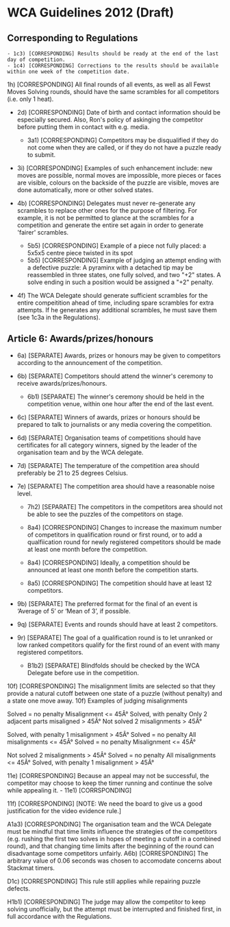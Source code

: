 # WCA Guidelines 2012 (Draft)

## Corresponding to Regulations

    - 1c3) [CORRESPONDING] Results should be ready at the end of the last day of competition.
    - 1c4) [CORRESPONDING] Corrections to the results should be available within one week of the competition date.

1h) [CORRESPONDING] All final rounds of all events, as well as all Fewst Moves Solving rounds, should have the same scrambles for all competitors (i.e. only 1 heat).

- 2d) [CORRESPONDING] Date of birth and contact information should be especially secured. Also, Ron's policy of askinging the competitor before putting them in contact with e.g. media.

    - 3a1) [CORRESPONDING] Competitors may be disqualified if they do not come when they are called, or if they do not have a puzzle ready to submit.
- 3i) [CORRESPONDING] Examples of such enhancement include: new moves are possible, normal moves are impossible, more pieces or faces are visible, colours on the backside of the puzzle are visible, moves are done automatically, more or other solved states.

- 4b) [CORRESPONDING] Delegates must never re-generate any scrambles to replace other ones for the purpose of filtering. For example, it is not be permitted to glance at the scrambles for a competition and generate the entire set again in order to generate 'fairer' scrambles.

    - 5b5) [CORRESPONDING] Example of a piece not fully placed: a 5x5x5 centre piece twisted in its spot
    - 5b5) [CORRESPONDING] Example of judging an attempt ending with a defective puzzle: A pyraminx with a detached tip may be reassembled in three states, one fully solved, and two "+2" states. A solve ending in such a position would be assigned a "+2" penalty.

- 4f) The WCA Delegate should generate sufficient scrambles for the entire compeitition ahead of time, including spare scrambles for extra attempts. If he generates any additional scrambles, he must save them (see 1c3a in the Regulations).

## Article 6: Awards/prizes/honours
- 6a) [SEPARATE] Awards, prizes or honours may be given to competitors according to the announcement of the competition.
- 6b) [SEPARATE] Competitors should attend the winner's ceremony to receive awards/prizes/honours.
    - 6b1) [SEPARATE] The winner's ceremony should be held in the competition venue, within one hour after the end of the last event.
- 6c) [SEPARATE] Winners of awards, prizes or honours should be prepared to talk to journalists or any media covering the competition.
- 6d) [SEPARATE] Organisation teams of competitions should have certificates for all category winners, signed by the leader of the organisation team and by the WCA delegate.

- 7d) [SEPARATE] The temperature of the competition area should preferably be 21 to 25 degrees Celsius.
- 7e) [SEPARATE] The competition area should have a reasonable noise level.
    - 7h2) [SEPARATE] The competitors in the competitors area should not be able to see the puzzles of the competitors on stage.

    - 8a4) [CORRESPONDING] Changes to increase the maximum number of competitors in qualification round or first round, or to add a qualfiication round for newly registered competitors should be made at least one month before the competition.
    - 8a4) [CORRESPONDING] Ideally, a competition should be announced at least one month before the competition starts.
    - 8a5) [CORRESPONDING] The competition should have at least 12 competitors.

- 9b) [SEPARATE] The preferred format for the final of an event is ‘Average of 5’ or ‘Mean of 3’, if possible.
- 9q) [SEPARATE] Events and rounds should have at least 2 competitors.
- 9r) [SEPARATE] The goal of a qualification round is to let unranked or low ranked competitors qualify for the first round of an event with many registered competitors.

    - B1b2) [SEPARATE] Blindfolds should be checked by the WCA Delegate before use in the competition.

10f) [CORRESPONDING] The misalignment limits are selected so that they provide a natural cutoff between one state of a puzzle (without penalty) and a state one move away.
10f) Examples of judging misalignments

Solved = no penalty
Misalignment <= 45Â° Solved, with penalty
Only 2 adjacent parts misaligned > 45Â° Not solved
2 misalignments > 45Â°

Solved, with penalty
1 misalignment > 45Â° Solved = no penalty
All misalignments <= 45Â° Solved = no penalty
Misalignment <= 45Â°

Not solved
2 misalignments > 45Â° Solved = no penalty
All misalignments <= 45Â° Solved, with penalty
1 misalignment > 45Â°


11e) [CORRESPONDING] Because an appeal may not be successful, the competitor may choose to keep the timer running and continue the solve while appealing it.
    - 11e1) [CORRSPONDING]

11f) [CORRESPONDING] [NOTE: We need the board to give us a good justification for the video evidence rule.]

A1a3) [CORRESPONDING] The organisation team and the WCA Delegate must be mindful that time limits influence the strategies of the competitors (e.g. rushing the first two solves in hopes of meeting a cutoff in a combined round), and that changing time limits after the beginning of the round can disadvantage some competitors unfairly.
A6b) [CORRESPONDING] The arbitrary value of 0.06 seconds was chosen to accomodate concerns about Stackmat timers.

D1c) [CORRESPONDING] This rule still applies while repairing puzzle defects.

H1b1) [CORRESPONDING] The judge may allow the competitor to keep solving unofficially, but the attempt must be interrupted and finished first, in full accordance with the Regulations.